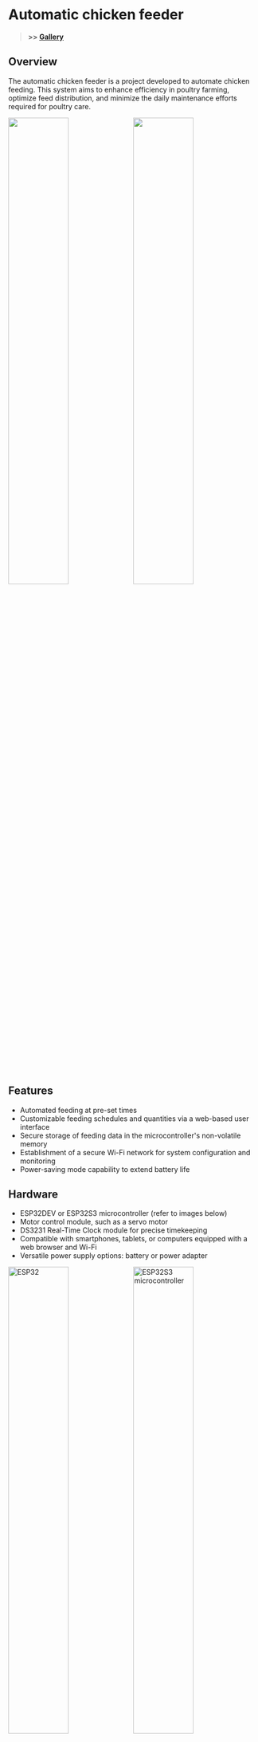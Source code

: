 # Automatic chicken feeder

> **>> [Gallery](/media/README.md)**

## Overview
The automatic chicken feeder is a project developed to automate chicken feeding. This system aims to enhance efficiency in poultry farming, optimize feed distribution, and minimize the daily maintenance efforts required for poultry care.

<img src="https://images.noweck.info/images/2024/05/21/Zmf8OmPV7K.jpeg" width="49%"></img>
<img src="https://images.noweck.info/images/2024/05/21/JljAL2A0pf.jpeg" width="49%"></img>

## Features
- Automated feeding at pre-set times
- Customizable feeding schedules and quantities via a web-based user interface
- Secure storage of feeding data in the microcontroller's non-volatile memory
- Establishment of a secure Wi-Fi network for system configuration and monitoring
- Power-saving mode capability to extend battery life

## Hardware
- ESP32DEV or ESP32S3 microcontroller (refer to images below)
- Motor control module, such as a servo motor
- DS3231 Real-Time Clock module for precise timekeeping
- Compatible with smartphones, tablets, or computers equipped with a web browser and Wi-Fi
- Versatile power supply options: battery or power adapter

<img src="https://images.noweck.info/images/2024/05/21/esp32-front00b76273fecef8ae.jpeg" width="49%" alt="ESP32"></img>
<img src="https://images.noweck.info/images/2024/05/21/esp32s3-fronte0960978e74e4928.jpeg" width="49%" alt="ESP32S3 microcontroller"></img>

### 3D Printed Components
> Note: STL files for 3D printing will be available shortly.

This section outlines the key 3D printed components essential for assembling the automatic chicken feeder. These parts have been meticulously designed to ensure easy assembly and efficient operation of the feeder.

- **Funnel at the top**: Serves as the primary entry point for the feed, guiding it smoothly into the system.
- **Spreading Disc**: A critical component responsible for evenly distributing the feed.
- **Spreading Disc Holder**: Provides stable support to the spreading disc, ensuring reliable operation.
- **Distance Holder**: Aids in maintaining the correct spacing between various components.
- **Battery Pack Holder**: Securely houses the battery, ensuring a consistent power supply.
- **Allen Wrench**: A tool included for easy assembly and adjustment of the components.

Each component plays a vital role in the functionality of the feeder, contributing to its overall effectiveness and ease of use.

<img src="https://images.noweck.info/images/2024/05/21/GFZJfbpgox5U.jpeg" width="60%" style="display: block; margin-left: auto; margin-right: auto;"></img>

The image illustrates the key components of the feeder: the funnel, spreading disc, spreading disc holder, and distance holder. Centrally located, an Allen wrench is utilized to securely attach the spreading disc to the motor.

## The Web Interface

The web interface provides a user-friendly way to manage your chicken feeder. Here are its main features:

- **Settings**: You can set up to 4 timers, each with its own feed quantity. This allows you to customize the feeding schedule to suit your chickens' needs. You can also set the time and day of the week for each timer, allowing for a feeding schedule that spans multiple days.

- **Timer Activation/Deactivation**: Each timer can be individually activated or deactivated. This gives you the flexibility to temporarily disable a feeding without deleting the timer.

- **Manual Feeding**: In addition to the scheduled feedings, you can also trigger a manual feeding at any time.

- **Export Settings**: You can export your settings for backup or for use on another device. This creates a .csv file that can be imported back into the web interface.

- **Time Synchronization**: The time on your browser is automatically synchronized with the real-time clock (RTC) on the chicken feeder when you access the web interface.

- **Current Time Display**: The web interface displays the current time, updated every second. This allows you to easily check the time and ensure that the feeding schedule is running as expected.

<img src="https://images.noweck.info/images/2024/05/21/78P98s95M5.png" width="49%"></img>
<img src="https://images.noweck.info/images/2024/05/21/348Di564NY.png" width="49%"></img>

> Note: While the images show the web interface being accessed via `localhost:5000`, this is for development purposes only. In a production environment, the web interface can be accessed via the IP address `192.168.4.1`.

## Installation and Configuration
1. Clone this repository.
2. Rename `data/config.json-template` to `data/config.json` and change the default values to your preferences.
```bash
mv data/config.json-template data/config.json
```
3. Install dependencies (VSCode extension PlatformIO IDE and PlatformIO Core).
4. Configure the `platformio.ini` file to select the correct board and port, or start a Nix shell.

```bash
nix-shell
```

## Usage Instructions for ESP in Access Point Mode
When operating the ESP in Access Point mode, it generates a dedicated WiFi network. To access the ESP's web server, use the following default IP address: http://192.168.4.1. Simply open a web browser and input this IP address to interact with the web services and functionalities offered by the ESP32.

### ESP32 Microcontroller Pinout
The table below details the pinout configuration of the ESP32 microcontroller. Please note that the pinout for the DS3231 RTC module and the motor control module may differ based on the manufacturer's specifications.

| ESP32S3 | ESP32DEV | RTC | Motor   |
| ------- | -------- | --- | ------- |
| 4       | 21       | SDA | -       |
| 5       | 22       | SCL | -       |
| 7       | 4        | INT | -       |
| 8       | 2        | -   | CONTROL |
| 3.3V    | 3.3V     | VCC | VCC     |
| GND     | GND      | GND | GND     |

### Flashing Firmware from the Release Section
> Before proceeding, it's essential to create your own littlefs.bin file. For guidance on building this file, refer to the section about the [Makefile](#build-the-project-with-the-makefile). Without this, the configuration file will be absent, leading to improper functioning of the system.

In the release section, the latest firmware binaries for the microcontrollers are available. Use the commands below to flash these binaries onto the ESP32DEV or ESP32S3 microcontroller.

**First, you must install the `esptool`:**

```bash
pip install esptool
```

> Note: Ensure you have Python and pip installed on your system before running the above command.

#### firmware.bin, bootloader.bin and partitions.bin (ESP32)
```bash
esptool.py --port /dev/ttyUSB0 --baud 921600 --before default_reset --after hard_reset write_flash -z --flash_mode dio --flash_freq 40m --flash_size detect 0x1000 bootloader.bin 0x8000 partitions.bin 0x10000 firmware.bin
```
Change the `--port` parameter to match your system configuration and the path to the binary files.

#### firmware.bin (ESP8266)
```bash
esptool.py --port /dev/ttyUSB0 --baud 921600 --before default_reset --after hard_reset write_flash -z --flash_mode dio --flash_freq 40m --flash_size detect 0x10000 firmware.bin
```
Change the `--port` parameter to match your system configuration and the path to the binary files.

#### littlefs.bin (ESP32 and ESP8266)
```bash
esptool.py --port /dev/ttyUSB0 --baud 921600 --before default_reset --after hard_reset write_flash -z --flash_mode dio --flash_freq 40m --flash_size detect 0x290000 littlefs.bin
```
Change the `--port` parameter to match your system configuration and the path to the binary files.

## Contributions and Collaboration Opportunities

This project thrives on community involvement and we wholeheartedly welcome contributions and collaboration. Whether you're looking to implement new features, optimize existing functionalities, or fix bugs, your input is invaluable. 

- **Creating Issues**: If you encounter a bug or have a suggestion for an enhancement, please open a new issue on our repository. This helps us track and address diverse user needs and feedback.
- **Pull Requests**: Feel encouraged to fork the repository and submit pull requests. Whether it’s a minor fix or a substantial feature addition, your contributions help drive the project forward.
- **Code Review and Discussion**: Engage in discussions or review code changes submitted by others. Your insights and feedback are crucial for maintaining high-quality code and innovative features.
- **Sharing Expertise and Knowledge**: If you have expertise in a specific area relevant to the project, such as advanced programming techniques, efficient algorithms, or user interface design, please share your knowledge to enhance the project's development.

We're excited to see how you can help shape and evolve this project. Together, we can achieve more!

### Build the project with the `Makefile`
> To select the appropriate board for your project, modify the BOARD variable in the Makefile. The default setting for this variable is `esp32s3`.

To build the project with your specified settings, use the command below:

```bash
make build
```

To flash the project onto the microcontroller, use the command provided below:

```bash
make flash
```

To set up the file system, utilize the commands outlined below.
> It is necessary to relocate or modify the `config.json` file within the `./data` folder. For detailed instructions on configuring this file, please refer to the `config.json-template` file.

```bash
make fs
make uploadfs
```

For access to more advanced commands, utilize the **help** command.

```bash
make help
```

## Sources and helpful links
- [PlatformIO and ESP32](https://docs.platformio.org/en/latest/platforms/espressif32.html): Comprehensive guide for using PlatformIO with ESP32 microcontrollers.
- [ESP32 Datasheet](https://www.espressif.com/sites/default/files/documentation/esp32_datasheet_en.pdf): Detailed technical specifications of the ESP32 microcontroller.
- [DS3231 RTC](https://www.analog.com/media/en/technical-documentation/data-sheets/DS3231.pdf): Technical datasheet for the DS3231 Real-Time Clock module.
- [RTC Interrupt](https://github.com/IowaDave/RTC-DS3231-Arduino-Interrupt): Guide to using interrupts with the DS3231 RTC on Arduino.
- [RTC Synchronization](https://github.com/Friedjof/SyncRTC): Project for synchronizing the RTC with external time sources.
- [Battery Operation](https://randomnerdtutorials.com/power-esp32-esp8266-solar-panels-battery-level-monitoring/): Guide to powering ESP32 and ESP8266 with solar panels and battery level monitoring.
- [ESP32 Deep Sleep](https://randomnerdtutorials.com/esp32-deep-sleep-arduino-ide-wake-up-sources/): Instructions on using the ESP32's deep sleep mode and its wake-up sources.
- [ESP32S3 Datasheet](https://www.espressif.com/sites/default/files/documentation/esp32-s3_datasheet_en.pdf): Technical details and specifications of the ESP32S3 microcontroller.


## Authors
- [Friedjof Noweck](https://github.com/Friedjof)
- [Bernhard schlagheck](https://github.com/bschlagheck)
